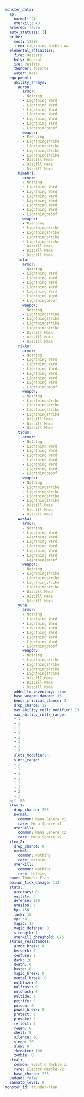 ```yaml
---
monster_data:
  ap:
    normal: 24
    overkill: 48
  armored: false
  auto_statuses: []
  bribe:
    cost: 11250
    item: Lightning Marble x8
  elemental_affinities:
    fire: Resists
    holy: Neutral
    ice: Resists
    thunder: Absorbs
    water: Weak
  equipment:
    ability_arrays:
      auron:
        armor:
        - Nothing
        - Lightning Ward
        - Lightning Ward
        - Lightning Ward
        - Lightning Ward
        - Lightning Ward
        - Lightning Ward
        - Lightningproof
        weapon:
        - Piercing
        - Lightningstrike
        - Lightningstrike
        - Lightningstrike
        - Lightningstrike
        - Distill Mana
        - Distill Mana
        - Distill Mana
      kimahri:
        armor:
        - Nothing
        - Lightning Ward
        - Lightning Ward
        - Lightning Ward
        - Lightning Ward
        - Lightning Ward
        - Lightning Ward
        - Lightningproof
        weapon:
        - Piercing
        - Lightningstrike
        - Lightningstrike
        - Lightningstrike
        - Lightningstrike
        - Distill Mana
        - Distill Mana
        - Distill Mana
      lulu:
        armor:
        - Nothing
        - Lightning Ward
        - Lightning Ward
        - Lightning Ward
        - Lightning Ward
        - Lightning Ward
        - Lightning Ward
        - Lightningproof
        weapon:
        - Nothing
        - Lightningstrike
        - Lightningstrike
        - Lightningstrike
        - Lightningstrike
        - Distill Mana
        - Distill Mana
        - Distill Mana
      rikku:
        armor:
        - Nothing
        - Lightning Ward
        - Lightning Ward
        - Lightning Ward
        - Lightning Ward
        - Lightning Ward
        - Lightning Ward
        - Lightningproof
        weapon:
        - Nothing
        - Lightningstrike
        - Lightningstrike
        - Lightningstrike
        - Lightningstrike
        - Distill Mana
        - Distill Mana
        - Distill Mana
      tidus:
        armor:
        - Nothing
        - Lightning Ward
        - Lightning Ward
        - Lightning Ward
        - Lightning Ward
        - Lightning Ward
        - Lightning Ward
        - Lightningproof
        weapon:
        - Nothing
        - Lightningstrike
        - Lightningstrike
        - Lightningstrike
        - Lightningstrike
        - Distill Mana
        - Distill Mana
        - Distill Mana
      wakka:
        armor:
        - Nothing
        - Lightning Ward
        - Lightning Ward
        - Lightning Ward
        - Lightning Ward
        - Lightning Ward
        - Lightning Ward
        - Lightningproof
        weapon:
        - Nothing
        - Lightningstrike
        - Lightningstrike
        - Lightningstrike
        - Lightningstrike
        - Distill Mana
        - Distill Mana
        - Distill Mana
      yuna:
        armor:
        - Nothing
        - Lightning Ward
        - Lightning Ward
        - Lightning Ward
        - Lightning Ward
        - Lightning Ward
        - Lightning Ward
        - Lightningproof
        weapon:
        - Nothing
        - Lightningstrike
        - Lightningstrike
        - Lightningstrike
        - Lightningstrike
        - Distill Mana
        - Distill Mana
        - Distill Mana
    added_to_inventory: true
    base_weapon_damage: 16
    bonus_critical_chance: 3
    drop_chance: 12
    max_ability_rolls_modifier: 13
    max_ability_rolls_range:
    - 1
    - 1
    - 1
    - 1
    - 1
    - 1
    - 1
    - 2
    slots_modifier: 7
    slots_range:
    - 1
    - 1
    - 1
    - 1
    - 1
    - 2
    - 2
    - 2
  gil: 50
  item_1:
    drop_chance: 255
    normal:
      common: Mana Sphere x1
      rare: Mana Sphere x1
    overkill:
      common: Mana Sphere x2
      rare: Mana Sphere x2
  item_2:
    drop_chance: 0
    normal:
      common: Nothing
      rare: Nothing
    overkill:
      common: Nothing
      rare: Nothing
  name: Thunder Flan
  poison_tick_damage: 112
  stats:
    accuracy: 0
    agility: 6
    defense: 120
    evasion: 0
    hp: 450
    luck: 15
    mp: 50
    magic: 17
    magic_defense: 0
    strength: 1
    overkill_threshold: 675
  status_resistances:
    armor_break: 0
    berserk: 0
    confuse: 0
    dark: 20
    death: 0
    haste: 0
    magic_break: 0
    mental_break: 0
    nulblaze: 0
    nulfrost: 0
    nulshock: 0
    nultide: 0
    petrify: 0
    poison: 0
    power_break: 0
    protect: 0
    provoke: 0
    reflect: 0
    regen: 0
    shell: 0
    silence: 20
    sleep: 20
    slow: 0
    threaten: 100
    zombie: 0
  steal:
    common: Electro Marble x1
    rare: Electro Marble x2
    base_chance: 255
  undead: false
  zanmato_level: 0
monster_id: thunder-flan
---
```


